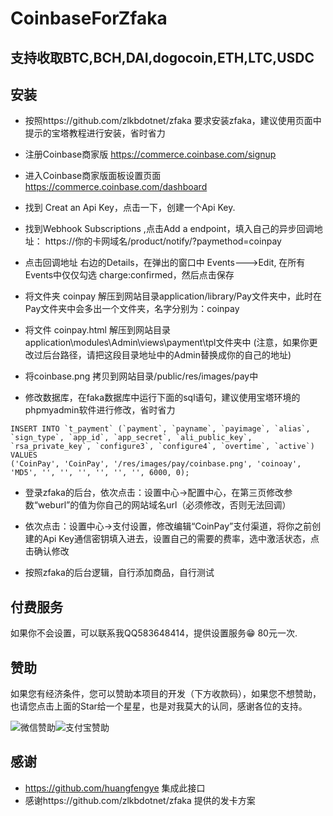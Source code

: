 # CoinbaseForZfaka
 ## 支持收取BTC,BCH,DAI,dogocoin,ETH,LTC,USDC

 ## 安装
 + 按照https://github.com/zlkbdotnet/zfaka  要求安装zfaka，建议使用页面中提示的宝塔教程进行安装，省时省力

 + 注册Coinbase商家版 https://commerce.coinbase.com/signup
 + 进入Coinbase商家版面板设置页面 https://commerce.coinbase.com/dashboard
 + 找到 Creat an Api Key，点击一下，创建一个Api Key.  
 + 找到Webhook Subscriptions ,点击Add a endpoint，填入自己的异步回调地址：  https://你的卡网域名/product/notify/?paymethod=coinpay
 + 点击回调地址 右边的Details，在弹出的窗口中 Events--->Edit, 在所有Events中仅仅勾选 charge:confirmed，然后点击保存
 

 + 将文件夹 coinpay  解压到网站目录application/library/Pay文件夹中，此时在Pay文件夹中会多出一个文件夹，名字分别为：coinpay

 + 将文件  coinpay.html 解压到网站目录application\modules\Admin\views\payment\tpl文件夹中   (注意，如果你更改过后台路径，请把这段目录地址中的Admin替换成你的自己的地址)  
 
 + 将coinbase.png 拷贝到网站目录/public/res/images/pay中

 + 修改数据库，在faka数据库中运行下面的sql语句，建议使用宝塔环境的phpmyadmin软件进行修改，省时省力
```
INSERT INTO `t_payment` (`payment`, `payname`, `payimage`, `alias`, `sign_type`, `app_id`, `app_secret`, `ali_public_key`, `rsa_private_key`, `configure3`, `configure4`, `overtime`, `active`) VALUES
('CoinPay', 'CoinPay', '/res/images/pay/coinbase.png', 'coinoay', 'MD5', '', '', '', '', '', '', 6000, 0);
```
 + 登录zfaka的后台，依次点击：设置中心->配置中心，在第三页修改参数“weburl”的值为你自己的网站域名url（必须修改，否则无法回调）

 + 依次点击：设置中心->支付设置，修改编辑“CoinPay”支付渠道，将你之前创建的Api Key通信密钥填入进去，设置自己的需要的费率，选中激活状态，点击确认修改

 + 按照zfaka的后台逻辑，自行添加商品，自行测试

## 付费服务
如果你不会设置，可以联系我QQ583648414，提供设置服务😁  80元一次.
## 赞助
如果您有经济条件，您可以赞助本项目的开发（下方收款码），如果您不想赞助，也请您点击上面的Star给一个星星，也是对我莫大的认同，感谢各位的支持。

![微信赞助](https://puu.sh/DF0jt/ded5938c8c.jpg)![支付宝赞助](https://puu.sh/DEYmS/32f8237fd8.jpg)

## 感谢
- https://github.com/huangfengye  集成此接口
- 感谢https://github.com/zlkbdotnet/zfaka  提供的发卡方案
